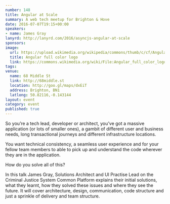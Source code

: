 ```yaml
---
number: 148
title: Angular at Scale
summary: A web tech meetup for Brighton & Hove
date: 2016-07-07T19:15+00:00
speakers:
- name: James Gray
lanyrd: http://lanyrd.com/2016/asyncjs-angular-at-scale
sponsors:
image:
  url: https://upload.wikimedia.org/wikipedia/commons/thumb/c/cf/Angular_full_color_logo.svg/512px-Angular_full_color_logo.svg.png
  title: Angular full color logo
  link: https://commons.wikimedia.org/wiki/File:Angular_full_color_logo.svg
tags:
venue:
  name: 68 Middle St
  link: http://68middle.st
  location: http://goo.gl/maps/dxEiT
  address: Brighton, BN1
  latlong: 50.82116,-0.143144
layout: event
category: event
published: true
---
```


So you’re a tech lead, developer or architect, you’ve got a massive application (or lots of smaller ones), a gambit of different user and business needs, long transactional journeys and different infrastructure locations.

You want technical consistency, a seamless user experience and for your fellow team members to able to pick up and understand the code wherever they are in the application.

How do you solve all of this?

In this talk James Gray, Solutions Architect and UI Practise Lead on the Criminal Justice System Common Platform explains their initial solutions, what they learnt, how they solved these issues and where they see the future. It will cover architecture, design, communication, code structure and just a sprinkle of delivery and team structure.
